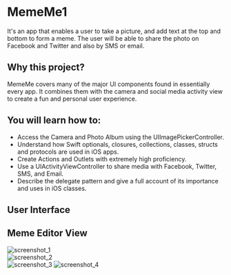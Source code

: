 # MemeMe1
It's an app that enables a user to take a picture, and add text at the top and bottom to form a meme. The user will be able to share the photo on Facebook and Twitter and also by SMS or email.

## Why this project?
MemeMe covers many of the major UI components found in essentially every app. It combines them with the camera and social media activity view to create a fun and personal user experience.

## You will learn how to:

* Access the Camera and Photo Album using the UIImagePickerController.
* Understand how Swift optionals, closures, collections, classes, structs and protocols are used in iOS apps.
* Create Actions and Outlets with extremely high proficiency.
* Use a UIActivityViewController to share media with Facebook, Twitter, SMS, and Email.
* Describe the delegate pattern and give a full account of its importance and uses in iOS classes.

## User Interface 

## Meme Editor View
![screenshot_1](https://user-images.githubusercontent.com/92055081/169432438-5b77bccb-4ddc-4bfc-b078-e7570ed43d93.png)  
![screenshot_2](https://user-images.githubusercontent.com/92055081/169432514-05b3311f-3bac-442c-a96a-3058cbddffd4.png)  
![screenshot_3](https://user-images.githubusercontent.com/92055081/169432609-64709990-f0eb-46ab-b5a6-f38a9fade71d.png)
![screenshot_4](https://user-images.githubusercontent.com/92055081/169432748-634d0035-9997-4362-b701-47489ce1e321.png)


